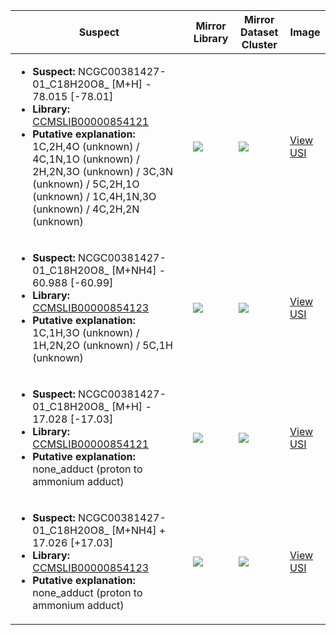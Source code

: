 | Suspect | Mirror Library | Mirror Dataset Cluster | Image |
| --- | --- | --- | --- |
| <ul><li><b>Suspect:</b> NCGC00381427-01_C18H20O8_ [M+H] -  78.015 [-78.01]</li><li><b>Library:</b> [CCMSLIB00000854121](https://gnps.ucsd.edu/ProteoSAFe/gnpslibraryspectrum.jsp?SpectrumID=CCMSLIB00000854121)</li><li><b>Putative explanation:</b> 1C,2H,4O (unknown) / 4C,1N,1O (unknown) / 2H,2N,3O (unknown) / 3C,3N (unknown) / 5C,2H,1O (unknown) / 1C,4H,1N,3O (unknown) / 4C,2H,2N (unknown)</li></ul> | ![](https://metabolomics-usi.ucsd.edu/svg/mirror?usi1=mzspec:MSV000080554:G6_RG6_01_8043.mzML:scan:552&usi2=mzspec:GNPSLIBRARY:CCMSLIB00000854121&mz_min=50&mz_max=500) | ![](https://metabolomics-usi.ucsd.edu/svg/mirror?usi1=mzspec:MSV000080554:G6_RG6_01_8043.mzML:scan:552&usi2=mzspec:MSV000084314:MSV000080554.mgf:scan:55196&mz_min=50&mz_max=500) | [View USI](https://metabolomics-usi.ucsd.edu/svg/?usi=mzspec:MSV000080554:G6_RG6_01_8043.mzML:scan:552&mz_min=50&mz_max=500)| 
| <ul><li><b>Suspect:</b> NCGC00381427-01_C18H20O8_ [M+NH4] -  60.988 [-60.99]</li><li><b>Library:</b> [CCMSLIB00000854123](https://gnps.ucsd.edu/ProteoSAFe/gnpslibraryspectrum.jsp?SpectrumID=CCMSLIB00000854123)</li><li><b>Putative explanation:</b> 1C,1H,3O (unknown) / 1H,2N,2O (unknown) / 5C,1H (unknown)</li></ul> | ![](https://metabolomics-usi.ucsd.edu/svg/mirror?usi1=mzspec:MSV000080554:G6_RG6_01_8043.mzML:scan:552&usi2=mzspec:GNPSLIBRARY:CCMSLIB00000854123&mz_min=50&mz_max=500) | ![](https://metabolomics-usi.ucsd.edu/svg/mirror?usi1=mzspec:MSV000080554:G6_RG6_01_8043.mzML:scan:552&usi2=mzspec:MSV000084314:MSV000080554.mgf:scan:56758&mz_min=50&mz_max=500) | [View USI](https://metabolomics-usi.ucsd.edu/svg/?usi=mzspec:MSV000080554:G6_RG6_01_8043.mzML:scan:552&mz_min=50&mz_max=500)| 
| <ul><li><b>Suspect:</b> NCGC00381427-01_C18H20O8_ [M+H] -  17.028 [-17.03]</li><li><b>Library:</b> [CCMSLIB00000854121](https://gnps.ucsd.edu/ProteoSAFe/gnpslibraryspectrum.jsp?SpectrumID=CCMSLIB00000854121)</li><li><b>Putative explanation:</b> none_adduct (proton to ammonium adduct)</li></ul> | ![](https://metabolomics-usi.ucsd.edu/svg/mirror?usi1=mzspec:MSV000080554:G6_RG6_01_8043.mzML:scan:554&usi2=mzspec:GNPSLIBRARY:CCMSLIB00000854121&mz_min=50&mz_max=500) | ![](https://metabolomics-usi.ucsd.edu/svg/mirror?usi1=mzspec:MSV000080554:G6_RG6_01_8043.mzML:scan:554&usi2=mzspec:MSV000084314:MSV000080554.mgf:scan:55196&mz_min=50&mz_max=500) | [View USI](https://metabolomics-usi.ucsd.edu/svg/?usi=mzspec:MSV000080554:G6_RG6_01_8043.mzML:scan:554&mz_min=50&mz_max=500)| 
| <ul><li><b>Suspect:</b> NCGC00381427-01_C18H20O8_ [M+NH4] +  17.026 [+17.03]</li><li><b>Library:</b> [CCMSLIB00000854123](https://gnps.ucsd.edu/ProteoSAFe/gnpslibraryspectrum.jsp?SpectrumID=CCMSLIB00000854123)</li><li><b>Putative explanation:</b> none_adduct (proton to ammonium adduct)</li></ul> | ![](https://metabolomics-usi.ucsd.edu/svg/mirror?usi1=mzspec:MSV000080554:G6_RG6_01_8043.mzML:scan:551&usi2=mzspec:GNPSLIBRARY:CCMSLIB00000854123&mz_min=50&mz_max=500) | ![](https://metabolomics-usi.ucsd.edu/svg/mirror?usi1=mzspec:MSV000080554:G6_RG6_01_8043.mzML:scan:551&usi2=mzspec:MSV000084314:MSV000080554.mgf:scan:56758&mz_min=50&mz_max=500) | [View USI](https://metabolomics-usi.ucsd.edu/svg/?usi=mzspec:MSV000080554:G6_RG6_01_8043.mzML:scan:551&mz_min=50&mz_max=500)| 